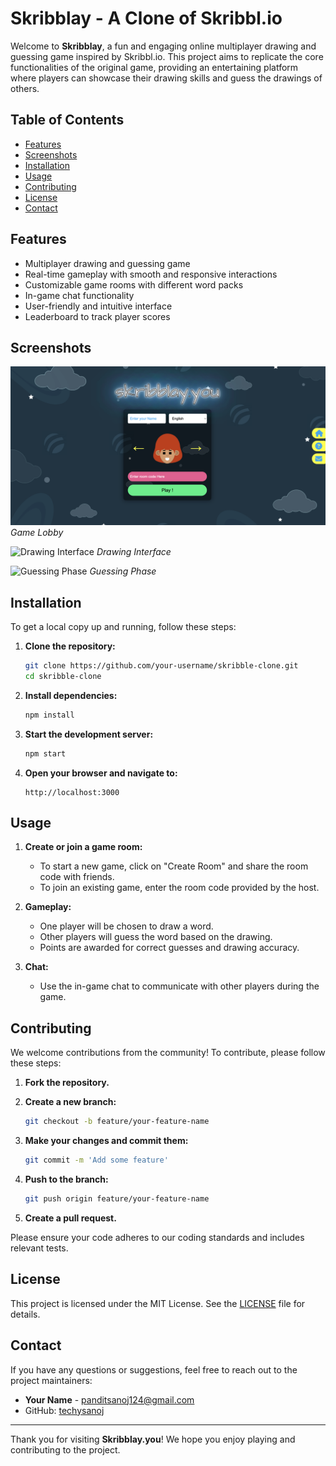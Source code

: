 # Skribblay - A Clone of Skribbl.io

Welcome to **Skribblay**, a fun and engaging online multiplayer drawing and guessing game inspired by Skribbl.io. This project aims to replicate the core functionalities of the original game, providing an entertaining platform where players can showcase their drawing skills and guess the drawings of others.

## Table of Contents

- [Features](#features)
- [Screenshots](#screenshots)
- [Installation](#installation)
- [Usage](#usage)
- [Contributing](#contributing)
- [License](#license)
- [Contact](#contact)

## Features

- Multiplayer drawing and guessing game
- Real-time gameplay with smooth and responsive interactions
- Customizable game rooms with different word packs
- In-game chat functionality
- User-friendly and intuitive interface
- Leaderboard to track player scores

## Screenshots

![Game Lobby](frontend/public/homescreen.png)
*Game Lobby*

![Drawing Interface](frontend/public/drawing.png)
*Drawing Interface*

![Guessing Phase](screenshots/guessing.png)
*Guessing Phase*

## Installation

To get a local copy up and running, follow these steps:

1. **Clone the repository:**

    ```sh
    git clone https://github.com/your-username/skribble-clone.git
    cd skribble-clone
    ```

2. **Install dependencies:**

    ```sh
    npm install
    ```

3. **Start the development server:**

    ```sh
    npm start
    ```

4. **Open your browser and navigate to:**

    ```
    http://localhost:3000
    ```

## Usage

1. **Create or join a game room:**
    - To start a new game, click on "Create Room" and share the room code with friends.
    - To join an existing game, enter the room code provided by the host.

2. **Gameplay:**
    - One player will be chosen to draw a word.
    - Other players will guess the word based on the drawing.
    - Points are awarded for correct guesses and drawing accuracy.

3. **Chat:**
    - Use the in-game chat to communicate with other players during the game.

## Contributing

We welcome contributions from the community! To contribute, please follow these steps:

1. **Fork the repository.**

2. **Create a new branch:**

    ```sh
    git checkout -b feature/your-feature-name
    ```

3. **Make your changes and commit them:**

    ```sh
    git commit -m 'Add some feature'
    ```

4. **Push to the branch:**

    ```sh
    git push origin feature/your-feature-name
    ```

5. **Create a pull request.**

Please ensure your code adheres to our coding standards and includes relevant tests.

## License

This project is licensed under the MIT License. See the [LICENSE](LICENSE) file for details.

## Contact

If you have any questions or suggestions, feel free to reach out to the project maintainers:

- **Your Name** - [panditsanoj124@gmail.com](mailto:panditsanoj124@gmail.com)
- GitHub: [techysanoj](https://github.com/techysanoj)

---

Thank you for visiting **Skribblay.you**! We hope you enjoy playing and contributing to the project.
